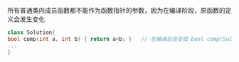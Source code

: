 所有普通类内成员函数都不能作为函数指针的参数，因为在编译阶段，原函数的定义会发生变化
```c++
class Solution{
bool comp(int a, int b) { return a<b; }   // 在编译后会变成 bool comp(Solution* this, int a, int b)!!
...
}
```
